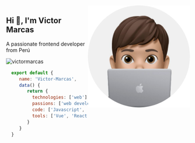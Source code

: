 <img align="right" src="https://raw.githubusercontent.com/VictorMarcas/VictorMarcas/main/victormarcas.png" witdh="280" height="280" alt="Victor Marcas">

## Hi 👋, I'm Victor Marcas
A passionate frontend developer from Perú
<p align="left"> <img src="https://komarev.com/ghpvc/?username=victormarcas&label=Profile%20views&color=0e75b6&style=flat" alt="victormarcas" /> </p>

```js
  export default {
     name: 'Victor-Marcas',
     data() {
        return {
          technologies: ['web'],
          passions: ['web development', 'music'],
          code: ['Javascript', 'HTML', 'CSS'],
          tools: ['Vue', 'React', 'TailwindCSS', 'AlpineJS', 'Sass', 'Webpack']
        }
     }
  }
```

<!--
**VictorMarcas/VictorMarcas** is a ✨ _special_ ✨ repository because its `README.md` (this file) appears on your GitHub profile.

Here are some ideas to get you started:

- 🔭 I’m currently working on ...
- 🌱 I’m currently learning ...
- 👯 I’m looking to collaborate on ...
- 🤔 I’m looking for help with ...
- 💬 Ask me about ...
- 📫 How to reach me: ...
- 😄 Pronouns: ...
- ⚡ Fun fact: ...
-->
